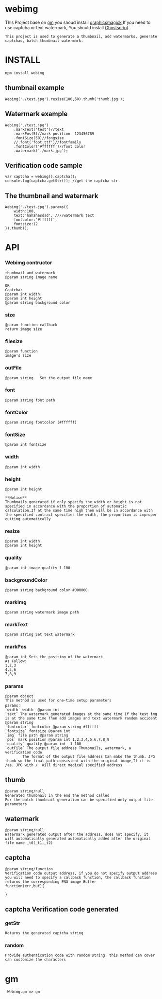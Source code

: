 webimg
======

This Project base on [gm](https://github.com/aheckmann/gm),you shoud install [graphicsmagick](http://www.graphicsmagick.org/),If you need to use captcha or text watermark, You should install [Ghostscript](http://www.ghostscript.com/).


	This project is used to generate a thumbnail, add watermarks, generate captchas, batch thumbnail watermark.
# INSTALL
	
	npm install webimg

## thumbnail example

	Webimg('./test.jpg').resize(100,50).thumb('thumb.jpg'); 

## Watermark example
	Webimg('./test.jpg')
		.markText('test')//text
		.markPos(5)//mark position  123456789
		.fontSize(50)//fongsize
		//.font('foot.ttf')//fontfamily
		.fontColor('#ffffff')//font color
		.watermark('./mark.jpg');

## Verification code sample

	var captcha = webimg().captcha();
	console.log(captcha.getStr()); //get the captcha str

## The thumbnail and watermark

	Webimg('./test.jpg').params({
		width:100,  
		text:'hahahasdsd', ////watermark text
		fontcolor:'#ffffff',
		fontsize:12
	}).thumb();

# API

### Webimg contructor
	
	thumbnail and watermark
	@param string image name

	OR
	Captcha:
	@param int width
	@param int height
	@param string background color

### size
	@param function callback
	return image size

### filesize
	@param function 
	image's size

### outFile
	@param string   Set the output file name

### font
	@param string font path

### fontColor
	@param string fontcolor (#ffffff)

### fontSize
	@param int fontsize 

### width
	@param int width

### height
	@param int height

	**Notice**
	Thumbnails generated if only specify the width or height is not specified in accordance with the proportion of automatic calculation,If at the same time high then will be in accordance with the specified contract specifies the width, the proportion is improper cutting automatically

### resize
	@param int width
	@param int height

	

### quality
	@param int image quality 1-100

### backgroundColor
	@param string background color #000000

### markImg
	@param string watermark image path

### markText
	@param string Set text watermark

### markPos 
	@param int Sets the position of the watermark
	As Follow:
	1,2,3
	4,5,6
	7,8,9

### params
	@param object    
	This method is used for one-time setup parameters
	params：
	`width` width  @param int
	`text` The watermark generated images at the same time If the test img is at the same time Then add images and text watermark random accident @param string
	`fontcolor` fontcolor @param string #ffffff
	`fontsize` fontsize @param int 
	`img` file path @param string 
	`pos` mark position @param int 1,2,3,4,5,6,7,8,9
	`quality` quality @param int  1-100
	`outFile` The output file address Thumbnails, watermark, a verification code
			The format of the output file address Can make the thumb. JPG thumb so the final path consistent with the original image,If it is /aa. JPG with /  Will direct medical specified address

## thumb 
	@param string/null    
	Generated thumbnail in the end the method called
	For the batch thumbnail generation can be specified only output file parameters

## watermark
	@param string/null    
	Watermark generated output after the address, does not specify, it will automatically generated automatically added after the original file name _t0(_t1,_t2)

## captcha
	@param string/function
	Verification code output address, if you do not specify output address you will need to specify a callback function, the callback function returns the corresponding PNG image Buffer
	function(err,buf){

	}


## captcha Verification code generated
	
### getStr
	Returns the generated captcha string

### random
	Provide authentication code with random string, this method can cover can customize the characters


# gm
	 Webimg.gm => gm